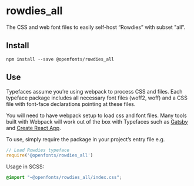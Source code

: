 
# rowdies_all

The CSS and web font files to easily self-host “Rowdies” with subset "all".

## Install

`npm install --save @openfonts/rowdies_all`

## Use

Typefaces assume you’re using webpack to process CSS and files. Each typeface
package includes all necessary font files (woff2, woff) and a CSS file with
font-face declarations pointing at these files.

You will need to have webpack setup to load css and font files. Many tools built
with Webpack will work out of the box with Typefaces such as [Gatsby](https://github.com/gatsbyjs/gatsby)
and [Create React App](https://github.com/facebookincubator/create-react-app).

To use, simply require the package in your project’s entry file e.g.

```javascript
// Load Rowdies typeface
require('@openfonts/rowdies_all')
```

Usage in SCSS:
```scss
@import "~@openfonts/rowdies_all/index.css";
```
